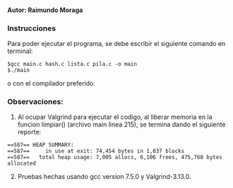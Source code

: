 #### Autor: Raimundo Moraga

### Instrucciones
Para poder ejecutar el programa, se debe escribir el siguiente comando en terminal:

```console
$gcc main.c hash.c lista.c pila.c -o main
$./main
```
o con el compilador preferido.


### Observaciones:
1. Al ocupar Valgrind para ejecutar el codigo, al liberar memoria en la funcion limpiar() (archivo main linea 215), se termina dando el siguiente reporte:

```console
==587== HEAP SUMMARY:
==587==     in use at exit: 74,454 bytes in 1,037 blocks
==587==   total heap usage: 7,005 allocs, 6,106 frees, 475,768 bytes allocated
```

2. Pruebas hechas usando gcc version 7.5.0 y Valgrind-3.13.0.
